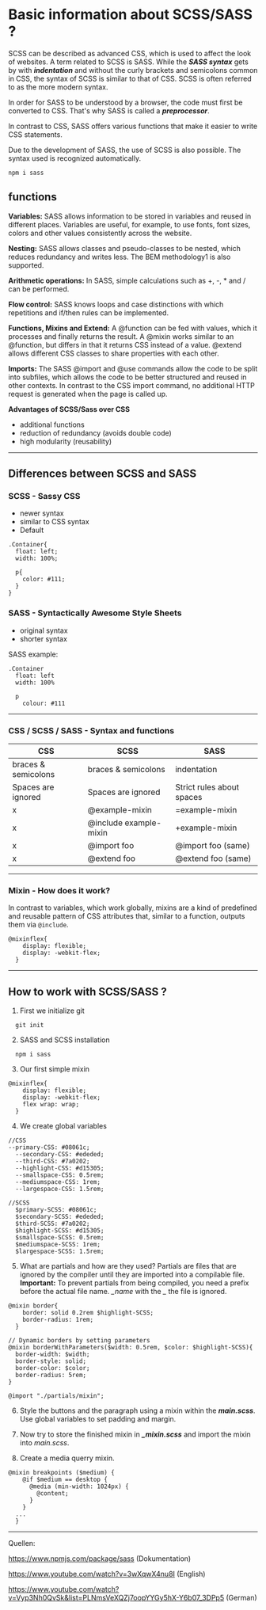 # Basic information about SCSS/SASS ?
SCSS can be described as advanced CSS, which is used to affect the look of websites. A term related to SCSS is SASS. While the ***SASS syntax*** gets by with ***indentation*** and without the curly brackets and semicolons common in CSS, the syntax of SCSS is similar to that of CSS. SCSS is often referred to as the more modern syntax.

In order for SASS to be understood by a browser, the code must first be converted to CSS. That's why SASS is called a ***preprocessor***.

In contrast to CSS, SASS offers various functions that make it easier to write CSS statements.

Due to the development of SASS, the use of SCSS is also possible. The syntax used is recognized automatically.
```
npm i sass
```

## functions

**Variables:** SASS allows information to be stored in variables and reused in different places. Variables are useful, for example, to use fonts, font sizes, colors and other values ​​consistently across the website.

**Nesting:** SASS allows classes and pseudo-classes to be nested, which reduces redundancy and writes less. The BEM methodology1 is also supported.

**Arithmetic operations:** In SASS, simple calculations such as +, -, * and / can be performed.

**Flow control:** SASS knows loops and case distinctions with which repetitions and if/then rules can be implemented.

**Functions, Mixins and Extend:** A @function can be fed with values, which it processes and finally returns the result. A @mixin works similar to an @function, but differs in that it returns CSS instead of a value. @extend allows different CSS classes to share properties with each other.

**Imports:** The SASS @import and @use commands allow the code to be split into subfiles, which allows the code to be better structured and reused in other contexts. In contrast to the CSS import command, no additional HTTP request is generated when the page is called up.

**Advantages of SCSS/Sass over CSS**
- additional functions
- reduction of redundancy (avoids double code)
- high modularity (reusability)


---
## Differences between SCSS and SASS

### SCSS - Sassy CSS

- newer syntax
- similar to CSS syntax
- Default

```
.Container{
  float: left;
  width: 100%;

  p{
    color: #111;
  }
}
```

### SASS - Syntactically Awesome Style Sheets

- original syntax
- shorter syntax

SASS example:

```
.Container
  float: left
  width: 100%

  p
    colour: #111
```

---

### CSS / SCSS / SASS - Syntax and functions

| CSS | SCSS | SASS |
|---|---|---|
| braces & semicolons | braces & semicolons | indentation |
| Spaces are ignored | Spaces are ignored | Strict rules about spaces |
| x | @example-mixin | =example-mixin |
| x | @include example-mixin | +example-mixin |
| x | @import foo | @import foo (same) |
| x | @extend foo | @extend foo (same) |


---

### Mixin - How does it work?

In contrast to variables, which work globally, mixins are a kind of predefined and reusable pattern of CSS attributes that, similar to a function, outputs them via ```@include```.

```
@mixinflex{
    display: flexible;
    display: -webkit-flex;
  }
```

---

## How to work with SCSS/SASS ?

1. First we initialize git

```
  git init
```

2. SASS and SCSS installation
```
  npm i sass
```

3. Our first simple mixin

```
@mixinflex{
    display: flexible;
    display: -webkit-flex;
    flex wrap: wrap;
  }
```

4. We create global variables
```
//CSS
--primary-CSS: #08061c;
  --secondary-CSS: #ededed;
  --third-CSS: #7a0202;
  --highlight-CSS: #d15305;
  --smallspace-CSS: 0.5rem;
  --mediumspace-CSS: 1rem;
  --largespace-CSS: 1.5rem;

//SCSS
  $primary-SCSS: #08061c;
  $secondary-SCSS: #ededed;
  $third-SCSS: #7a0202;
  $highlight-SCSS: #d15305;
  $smallspace-SCSS: 0.5rem;
  $mediumspace-SCSS: 1rem;
  $largespace-SCSS: 1.5rem;
```
5. What are partials and how are they used?
Partials are files that are ignored by the compiler until they are imported into a compilable file.
**Important:** To prevent partials from being compiled, you need a prefix before the actual file name. *_name* with the *_* the file is ignored.


```
@mixin border{
    border: solid 0.2rem $highlight-SCSS;
    border-radius: 1rem;
  }

// Dynamic borders by setting parameters
@mixin borderWithParameters($width: 0.5rem, $color: $highlight-SCSS){
  border-width: $width;
  border-style: solid;
  border-color: $color;
  border-radius: 5rem;
}
```

```
@import "./partials/mixin";
```
6. Style the buttons and the paragraph using a mixin within the ***main.scss***.
Use global variables to set padding and margin.

7. Now try to store the finished mixin in ***_mixin.scss*** and import the mixin into *main.scss*.

8. Create a media querry mixin.

```
@mixin breakpoints ($medium) {
    @if $medium == desktop {
      @media (min-width: 1024px) {
        @content;
      }
    }
  ...
  }
```


---

Quellen:

https://www.npmjs.com/package/sass (Dokumentation)

https://www.youtube.com/watch?v=3wXqwX4nu8I (English)

https://www.youtube.com/watch?v=Vyp3Nh0QvSk&list=PLNmsVeXQZj7oopYYGy5hX-Y6b07_3DPp5 (German)